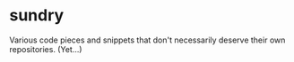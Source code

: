 # sundry

Various code pieces and snippets that don't necessarily deserve their
own repositories. (Yet...)
